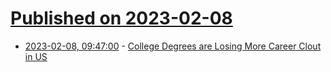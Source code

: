 # [Published on 2023-02-08](index.md)

* [2023-02-08, 09:47:00](https://soylentnews.org/article.pl?sid=23/02/07/1659225&from=rss) - [College Degrees are Losing More Career Clout in US](https://soylentnews.org/article.pl?sid=23/02/07/1659225&from=rss)
